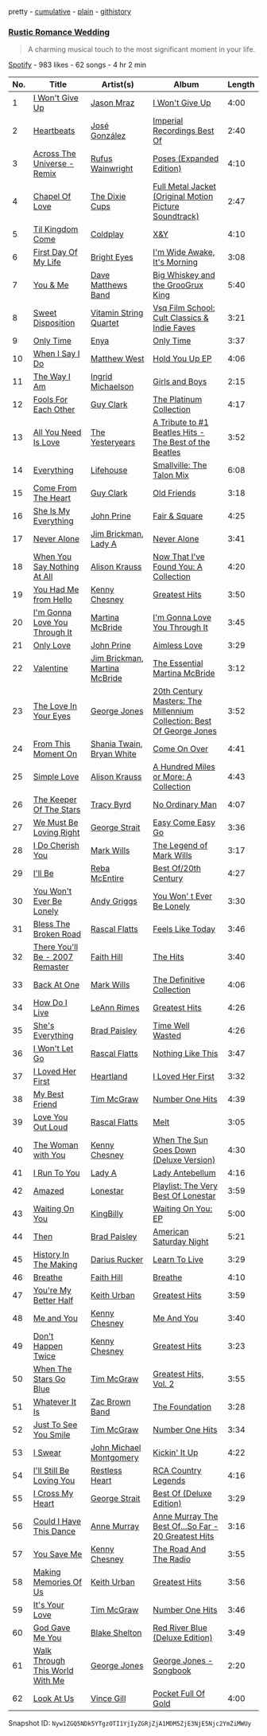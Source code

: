 pretty - [cumulative](/playlists/cumulative/2Ph68VcwRfqRdnrKhY3oPS.md) - [plain](/playlists/plain/2Ph68VcwRfqRdnrKhY3oPS) - [githistory](https://github.githistory.xyz/mackorone/spotify-playlist-archive/blob/main/playlists/plain/2Ph68VcwRfqRdnrKhY3oPS)

### [Rustic Romance Wedding](https://open.spotify.com/playlist/2Ph68VcwRfqRdnrKhY3oPS)

> A charming musical touch to the most significant moment in your life.

[Spotify](https://open.spotify.com/user/spotify) - 983 likes - 62 songs - 4 hr 2 min

| No. | Title | Artist(s) | Album | Length |
|---|---|---|---|---|
| 1 | [I Won't Give Up](https://open.spotify.com/track/05pKAafT85jeeNhZ6kq7HT) | [Jason Mraz](https://open.spotify.com/artist/4phGZZrJZRo4ElhRtViYdl) | [I Won't Give Up](https://open.spotify.com/album/3WeU5jvi9QBSbwV0hYG66P) | 4:00 |
| 2 | [Heartbeats](https://open.spotify.com/track/7BzhqmRj3iOZXqMHqiifHr) | [José González](https://open.spotify.com/artist/6xrCU6zdcSTsG2hLrojpmI) | [Imperial Recordings Best Of](https://open.spotify.com/album/6v5e6P19VdYAy73GGjRDBV) | 2:40 |
| 3 | [Across The Universe \- Remix](https://open.spotify.com/track/6GGA4fEbHJop37OOjK2kFR) | [Rufus Wainwright](https://open.spotify.com/artist/2PfBzriIMRsCXPDtSy9vg8) | [Poses \(Expanded Edition\)](https://open.spotify.com/album/5CAT7o1EpDKqLjE1x5tgqU) | 4:10 |
| 4 | [Chapel Of Love](https://open.spotify.com/track/0SMRck5oZi9hc16L6FuRF6) | [The Dixie Cups](https://open.spotify.com/artist/7ICvZfP4VHAPZ5Wdt03772) | [Full Metal Jacket \(Original Motion Picture Soundtrack\)](https://open.spotify.com/album/3tpJtzZm4Urb0n2ITN5mwF) | 2:47 |
| 5 | [Til Kingdom Come](https://open.spotify.com/track/1wQXj5bgxyZQ2XmE2X9s6n) | [Coldplay](https://open.spotify.com/artist/4gzpq5DPGxSnKTe4SA8HAU) | [X&Y](https://open.spotify.com/album/4E7bV0pzG0LciBSWTszra6) | 4:10 |
| 6 | [First Day Of My Life](https://open.spotify.com/track/5OiaAaIMYlCZONyDBxqk4G) | [Bright Eyes](https://open.spotify.com/artist/5o206eFLx38glA2bb4zqIU) | [I'm Wide Awake, It's Morning](https://open.spotify.com/album/5msfCyqu8fJYqDDV6OrXTg) | 3:08 |
| 7 | [You & Me](https://open.spotify.com/track/1qHXpsRP2gwteJCPUrc9wA) | [Dave Matthews Band](https://open.spotify.com/artist/2TI7qyDE0QfyOlnbtfDo7L) | [Big Whiskey and the GrooGrux King](https://open.spotify.com/album/0rbGx96lGWaTAPgd1a9fWR) | 5:40 |
| 8 | [Sweet Disposition](https://open.spotify.com/track/7GmgYPHccXRS9r5oQkVvk9) | [Vitamin String Quartet](https://open.spotify.com/artist/6MERXsiRbur2oJZFgYRDKz) | [Vsq Film School: Cult Classics & Indie Faves](https://open.spotify.com/album/56rhaqWDLMw6wG5Flbr72W) | 3:21 |
| 9 | [Only Time](https://open.spotify.com/track/0prw5XSbHLmKsctDEdeBuA) | [Enya](https://open.spotify.com/artist/6uothxMWeLWIhsGeF7cyo4) | [Only Time](https://open.spotify.com/album/0c4CTDOVv8MAU2T2znmhra) | 3:37 |
| 10 | [When I Say I Do](https://open.spotify.com/track/0b99xsUKkETGwZGzpX987r) | [Matthew West](https://open.spotify.com/artist/6e8OTLDQpaz1Tl2GEaxsNj) | [Hold You Up EP](https://open.spotify.com/album/1Sh8YsEhhMDI0dt9Ox4xuC) | 4:06 |
| 11 | [The Way I Am](https://open.spotify.com/track/2ZNJ9WW2gJpk7yxEI5knSA) | [Ingrid Michaelson](https://open.spotify.com/artist/2vm8GdHyrJh2O2MfbQFYG0) | [Girls and Boys](https://open.spotify.com/album/1tSCn4jEgNWSDxf9c3pQ2c) | 2:15 |
| 12 | [Fools For Each Other](https://open.spotify.com/track/78cFP4KrcUeEx06XI5y0UX) | [Guy Clark](https://open.spotify.com/artist/0Ekfvspc0hlcxdfJJVjcnq) | [The Platinum Collection](https://open.spotify.com/album/3CMo0YXSLogLdDNduUDFw9) | 4:17 |
| 13 | [All You Need Is Love](https://open.spotify.com/track/69vz0eR8Y5BturogJlYCmY) | [The Yesteryears](https://open.spotify.com/artist/7vfFFI4s6twLs3L5POUURF) | [A Tribute to \#1 Beatles Hits \- The Best of the Beatles](https://open.spotify.com/album/0BCeflkkC6czcKvv5Ixcx9) | 3:52 |
| 14 | [Everything](https://open.spotify.com/track/2HxjhEugETRl7l4Se24qYv) | [Lifehouse](https://open.spotify.com/artist/5PokPZn11xzZXyXSfnvIM3) | [Smallville: The Talon Mix](https://open.spotify.com/album/4ZS43VlYwOu0WUvFfQsleB) | 6:08 |
| 15 | [Come From The Heart](https://open.spotify.com/track/6WKhpIoenlNbDzPBBDD5DV) | [Guy Clark](https://open.spotify.com/artist/0Ekfvspc0hlcxdfJJVjcnq) | [Old Friends](https://open.spotify.com/album/4w7o2pZUJ9fcej1mA9fE7m) | 3:18 |
| 16 | [She Is My Everything](https://open.spotify.com/track/3yJGIhIzntrjL1kSVXQuVl) | [John Prine](https://open.spotify.com/artist/0nJUwPwC9Ti4vvuJ0q3MfT) | [Fair & Square](https://open.spotify.com/album/2wNjUecPR5b9xPVKKq5a9i) | 4:25 |
| 17 | [Never Alone](https://open.spotify.com/track/1Htslsoir8CIhBAp715vxm) | [Jim Brickman](https://open.spotify.com/artist/2NzWRNaaLByHyI3wpuec8P), [Lady A](https://open.spotify.com/artist/32WkQRZEVKSzVAAYqukAEA) | [Never Alone](https://open.spotify.com/album/1NM3K3fcIrt6xIgE9CXcaS) | 3:41 |
| 18 | [When You Say Nothing At All](https://open.spotify.com/track/0zu7EjQ4ij0uVpqp9eGR1J) | [Alison Krauss](https://open.spotify.com/artist/5J6L7N6B4nI1M5cwa29mQG) | [Now That I've Found You: A Collection](https://open.spotify.com/album/1yt29znD6KxC2ayfnT1Cqk) | 4:20 |
| 19 | [You Had Me from Hello](https://open.spotify.com/track/4jQvuRdc8l5M5nmbQlusa0) | [Kenny Chesney](https://open.spotify.com/artist/3grHWM9bx2E9vwJCdlRv9O) | [Greatest Hits](https://open.spotify.com/album/7hBQCzlr7jYkwvwBiLIDSp) | 3:50 |
| 20 | [I'm Gonna Love You Through It](https://open.spotify.com/track/3qpgmZfF8BDXqncaZYi4Eq) | [Martina McBride](https://open.spotify.com/artist/3P33qFNGBVXl86yQYWspFj) | [I'm Gonna Love You Through It](https://open.spotify.com/album/1peQxdtveAbaKog6dCp1oN) | 3:45 |
| 21 | [Only Love](https://open.spotify.com/track/0gU7XaWTFbfWt3ZxUT4nmI) | [John Prine](https://open.spotify.com/artist/0nJUwPwC9Ti4vvuJ0q3MfT) | [Aimless Love](https://open.spotify.com/album/3rnk4AHvr43nlyJY42iQM8) | 3:29 |
| 22 | [Valentine](https://open.spotify.com/track/0AyKFrN3VAuKzRXA2BtPgP) | [Jim Brickman](https://open.spotify.com/artist/2NzWRNaaLByHyI3wpuec8P), [Martina McBride](https://open.spotify.com/artist/3P33qFNGBVXl86yQYWspFj) | [The Essential Martina McBride](https://open.spotify.com/album/0HiQVsQdNpLarQJN3RgOhU) | 3:12 |
| 23 | [The Love In Your Eyes](https://open.spotify.com/track/3USxMmW6gDVAQvixssJyTc) | [George Jones](https://open.spotify.com/artist/2OpqcUtj10HHvGG6h9VYC5) | [20th Century Masters: The Millennium Collection: Best Of George Jones](https://open.spotify.com/album/495RJcXuyz2LErGY7KKurF) | 3:52 |
| 24 | [From This Moment On](https://open.spotify.com/track/7aDcS8ufyLrf6IqTloqfI1) | [Shania Twain](https://open.spotify.com/artist/5e4Dhzv426EvQe3aDb64jL), [Bryan White](https://open.spotify.com/artist/45kyLFJs5SIEqyzfVopuSc) | [Come On Over](https://open.spotify.com/album/5Ji9gLL9thCA79usDNBi7M) | 4:41 |
| 25 | [Simple Love](https://open.spotify.com/track/7iOAuvd1mWVhlRuQiPUVQa) | [Alison Krauss](https://open.spotify.com/artist/5J6L7N6B4nI1M5cwa29mQG) | [A Hundred Miles or More: A Collection](https://open.spotify.com/album/1CE777wFA55gdUyyHGrlPM) | 4:43 |
| 26 | [The Keeper Of The Stars](https://open.spotify.com/track/5WEK4szbQp9c7ZK6LkYd9k) | [Tracy Byrd](https://open.spotify.com/artist/0xxJO75NeIAF5jYruLYIDT) | [No Ordinary Man](https://open.spotify.com/album/53g8c9eM74nQkKXDEE5tlu) | 4:07 |
| 27 | [We Must Be Loving Right](https://open.spotify.com/track/5w3SnKBS0vwCjJZHSF1tYJ) | [George Strait](https://open.spotify.com/artist/5vngPClqofybhPERIqQMYd) | [Easy Come Easy Go](https://open.spotify.com/album/44XR4fEym71RYn4e30KOgz) | 3:36 |
| 28 | [I Do Cherish You](https://open.spotify.com/track/28dKRl0QkZcll8JEqXfe8m) | [Mark Wills](https://open.spotify.com/artist/0dlwjJe4kg9TgOMN184bJF) | [The Legend of Mark Wills](https://open.spotify.com/album/7KbUCpDM0Ercj13qWE2hz9) | 3:17 |
| 29 | [I'll Be](https://open.spotify.com/track/3cJNDQGaYptpN1FO0zCf8C) | [Reba McEntire](https://open.spotify.com/artist/02rd0anEWfMtF7iMku9uor) | [Best Of/20th Century](https://open.spotify.com/album/0Rb3coYXuUlgRLoi3UhADa) | 4:27 |
| 30 | [You Won't Ever Be Lonely](https://open.spotify.com/track/0wfr8FjpLXIO1YjqEyVCg5) | [Andy Griggs](https://open.spotify.com/artist/7CyJIUpcWZK2zFM6gKLKvD) | [You Won' t Ever Be Lonely](https://open.spotify.com/album/3CTLrEYxd3j14KtSWvp3RQ) | 3:30 |
| 31 | [Bless The Broken Road](https://open.spotify.com/track/4YjjNHtEsTX6Af4mCTupT5) | [Rascal Flatts](https://open.spotify.com/artist/0a1gHP0HAqALbEyxaD5Ngn) | [Feels Like Today](https://open.spotify.com/album/5NH87jdrVjOHt8gDMHT1Wy) | 3:46 |
| 32 | [There You'll Be \- 2007 Remaster](https://open.spotify.com/track/1s2khOWzC99udpUaPICLJI) | [Faith Hill](https://open.spotify.com/artist/25NQNriVT2YbSW80ILRWJa) | [The Hits](https://open.spotify.com/album/7fvl3dOnDrv9rq5IBmLbAa) | 3:40 |
| 33 | [Back At One](https://open.spotify.com/track/7EjflQQa1KpqzJHtn7irHN) | [Mark Wills](https://open.spotify.com/artist/0dlwjJe4kg9TgOMN184bJF) | [The Definitive Collection](https://open.spotify.com/album/53UJYswHmUEZtPxyUEM0Be) | 4:06 |
| 34 | [How Do I Live](https://open.spotify.com/track/5VJlvaPufnazmTvt2sHQqc) | [LeAnn Rimes](https://open.spotify.com/artist/2d3VHzlOEwXvmBdS4pzOPL) | [Greatest Hits](https://open.spotify.com/album/6mcwghwWeSp1Ol1IpsYDOM) | 4:26 |
| 35 | [She's Everything](https://open.spotify.com/track/3dAgQFdruU8ufWc5GE05xC) | [Brad Paisley](https://open.spotify.com/artist/13YmWQJFwgZrd4bf5IjMY4) | [Time Well Wasted](https://open.spotify.com/album/32LSfRBN2QI84fkkVX0edr) | 4:26 |
| 36 | [I Won't Let Go](https://open.spotify.com/track/1T1C9VVQ1lb60WxWZx7KoG) | [Rascal Flatts](https://open.spotify.com/artist/0a1gHP0HAqALbEyxaD5Ngn) | [Nothing Like This](https://open.spotify.com/album/7vb2No5vWyz3UhcMA9UdjG) | 3:47 |
| 37 | [I Loved Her First](https://open.spotify.com/track/0fZq48okuWkpAgjsWogAJ4) | [Heartland](https://open.spotify.com/artist/6B10yUcmUVw4RPKe6j58E9) | [I Loved Her First](https://open.spotify.com/album/6TrguRnEqy2RL8mB1n3Z33) | 3:32 |
| 38 | [My Best Friend](https://open.spotify.com/track/0TITWbP9cAwrMhOAVFPSSV) | [Tim McGraw](https://open.spotify.com/artist/6roFdX1y5BYSbp60OTJWMd) | [Number One Hits](https://open.spotify.com/album/2H2XBOxn7GzKRcXpeYKUIn) | 4:39 |
| 39 | [Love You Out Loud](https://open.spotify.com/track/2WsWOqZk5YKJD1WTGKihRp) | [Rascal Flatts](https://open.spotify.com/artist/0a1gHP0HAqALbEyxaD5Ngn) | [Melt](https://open.spotify.com/album/6kGMwYN1ChjX0yyhN7tDs2) | 3:05 |
| 40 | [The Woman with You](https://open.spotify.com/track/38svIEZx14taLmeQQfMFDv) | [Kenny Chesney](https://open.spotify.com/artist/3grHWM9bx2E9vwJCdlRv9O) | [When The Sun Goes Down \(Deluxe Version\)](https://open.spotify.com/album/5xpXkqZo7ljnrvWSMpxxOn) | 4:30 |
| 41 | [I Run To You](https://open.spotify.com/track/2YVCkTYJpv5jelYrHYoEG8) | [Lady A](https://open.spotify.com/artist/32WkQRZEVKSzVAAYqukAEA) | [Lady Antebellum](https://open.spotify.com/album/3MHTGwjWJhfcc3yBnvo6yh) | 4:16 |
| 42 | [Amazed](https://open.spotify.com/track/6iNcyWk5iUEY7P9zeTc5hm) | [Lonestar](https://open.spotify.com/artist/3qbnxnvUqR14MJ9g8QwZJK) | [Playlist: The Very Best Of Lonestar](https://open.spotify.com/album/6FoiXUlfC8amjO8yqmYZM5) | 3:59 |
| 43 | [Waiting On You](https://open.spotify.com/track/3i6M5lPYYDNK8bnmuuHxhZ) | [KingBilly](https://open.spotify.com/artist/7weIhUR1qqJJo1HE9nWbNK) | [Waiting On You: EP](https://open.spotify.com/album/3NHiUGM0GYo5CAWtqqP2ZI) | 5:00 |
| 44 | [Then](https://open.spotify.com/track/3XKbdb9GB6u3hsnUklQTav) | [Brad Paisley](https://open.spotify.com/artist/13YmWQJFwgZrd4bf5IjMY4) | [American Saturday Night](https://open.spotify.com/album/0GCQzPEkcFv8bR90sJf41x) | 5:21 |
| 45 | [History In The Making](https://open.spotify.com/track/1J4HTEFSDx9DWyJVH5uv1b) | [Darius Rucker](https://open.spotify.com/artist/7FY5V3XMwlNBPitEjXowHQ) | [Learn To Live](https://open.spotify.com/album/4HJ13QK0o292BbCtqww9BK) | 3:29 |
| 46 | [Breathe](https://open.spotify.com/track/3y4LxiYMgDl4RethdzpmNe) | [Faith Hill](https://open.spotify.com/artist/25NQNriVT2YbSW80ILRWJa) | [Breathe](https://open.spotify.com/album/3BGPil8BDPVoDK0lnUPtvb) | 4:10 |
| 47 | [You're My Better Half](https://open.spotify.com/track/06ySRvEnrUxZZ9ml3VO2TY) | [Keith Urban](https://open.spotify.com/artist/0u2FHSq3ln94y5Q57xazwf) | [Greatest Hits](https://open.spotify.com/album/0xBQEVKKlFKaetqike1qXK) | 3:59 |
| 48 | [Me and You](https://open.spotify.com/track/2n8feXSostJLdPSgNuWalW) | [Kenny Chesney](https://open.spotify.com/artist/3grHWM9bx2E9vwJCdlRv9O) | [Me And You](https://open.spotify.com/album/5aG9PNqK9jLLJoehlNXlwW) | 3:40 |
| 49 | [Don't Happen Twice](https://open.spotify.com/track/04ccQGJ1i8gL7JoeCPiJbv) | [Kenny Chesney](https://open.spotify.com/artist/3grHWM9bx2E9vwJCdlRv9O) | [Greatest Hits](https://open.spotify.com/album/7iDMtLZF5xX8Ijx3PossZk) | 3:23 |
| 50 | [When The Stars Go Blue](https://open.spotify.com/track/6hxjTmXAWbeZaD0R9ntTCF) | [Tim McGraw](https://open.spotify.com/artist/6roFdX1y5BYSbp60OTJWMd) | [Greatest Hits, Vol\. 2](https://open.spotify.com/album/5gXBn0p6m8neWwnitoZJdd) | 3:55 |
| 51 | [Whatever It Is](https://open.spotify.com/track/4o8STNAL91xc7EvuvqSKk1) | [Zac Brown Band](https://open.spotify.com/artist/6yJCxee7QumYr820xdIsjo) | [The Foundation](https://open.spotify.com/album/0Im5nUhAuNDSYVjfPh7RyS) | 3:28 |
| 52 | [Just To See You Smile](https://open.spotify.com/track/5pvIz4hL9j5ei4q5Bk2WJW) | [Tim McGraw](https://open.spotify.com/artist/6roFdX1y5BYSbp60OTJWMd) | [Number One Hits](https://open.spotify.com/album/2H2XBOxn7GzKRcXpeYKUIn) | 3:34 |
| 53 | [I Swear](https://open.spotify.com/track/7wIaLkbQzG6HMnE28etnif) | [John Michael Montgomery](https://open.spotify.com/artist/7mPcfx7PhnBh6n4HMCd61A) | [Kickin' It Up](https://open.spotify.com/album/35RTe7YfQemPHk27qXWMxK) | 4:22 |
| 54 | [I'll Still Be Loving You](https://open.spotify.com/track/2iD7WtoJKwtvBpimXHxKUl) | [Restless Heart](https://open.spotify.com/artist/0FcmRWJUfnCuwoXE1H2b0H) | [RCA Country Legends](https://open.spotify.com/album/3ZNlPkVx4nVDi352OJF4HS) | 4:16 |
| 55 | [I Cross My Heart](https://open.spotify.com/track/0nzAL0VNodLMlIh0Yl3eSN) | [George Strait](https://open.spotify.com/artist/5vngPClqofybhPERIqQMYd) | [Best Of \(Deluxe Edition\)](https://open.spotify.com/album/2syxP3j7sO6A5NiRPt37H3) | 3:29 |
| 56 | [Could I Have This Dance](https://open.spotify.com/track/7BCgPuJDZgPwOv1E4p6Cvq) | [Anne Murray](https://open.spotify.com/artist/7d7q5Y1p2QWS4QRAhTQR5E) | [Anne Murray The Best Of...So Far \- 20 Greatest Hits](https://open.spotify.com/album/7wKiJQImtpNT3kBy5QVPSX) | 3:16 |
| 57 | [You Save Me](https://open.spotify.com/track/0UgHkodbptL6XQBfT5HOK1) | [Kenny Chesney](https://open.spotify.com/artist/3grHWM9bx2E9vwJCdlRv9O) | [The Road And The Radio](https://open.spotify.com/album/5uMLCobPh02IG3fyH0Dzec) | 3:55 |
| 58 | [Making Memories Of Us](https://open.spotify.com/track/0Sg5kWoILCs2zBoIHIsDAa) | [Keith Urban](https://open.spotify.com/artist/0u2FHSq3ln94y5Q57xazwf) | [Greatest Hits](https://open.spotify.com/album/0xBQEVKKlFKaetqike1qXK) | 3:56 |
| 59 | [It's Your Love](https://open.spotify.com/track/0C2Uaka1VGbfAiuiTXpplO) | [Tim McGraw](https://open.spotify.com/artist/6roFdX1y5BYSbp60OTJWMd) | [Number One Hits](https://open.spotify.com/album/2H2XBOxn7GzKRcXpeYKUIn) | 3:46 |
| 60 | [God Gave Me You](https://open.spotify.com/track/0w9LJae3sVlZlH2CnxTInF) | [Blake Shelton](https://open.spotify.com/artist/1UTPBmNbXNTittyMJrNkvw) | [Red River Blue \(Deluxe Edition\)](https://open.spotify.com/album/1WXCjIDp84rJN6Sa1Um9kJ) | 3:49 |
| 61 | [Walk Through This World With Me](https://open.spotify.com/track/4GBEZaAm7Q9CN55qMshe6e) | [George Jones](https://open.spotify.com/artist/2OpqcUtj10HHvGG6h9VYC5) | [George Jones \- Songbook](https://open.spotify.com/album/2D2psVFac8W0wdQAtZPuQS) | 2:20 |
| 62 | [Look At Us](https://open.spotify.com/track/7AKmX4cPnknOgYCug7BOLP) | [Vince Gill](https://open.spotify.com/artist/3IhWQSrLj8EJjdvjFTpCyo) | [Pocket Full Of Gold](https://open.spotify.com/album/0vA9XQgS3ViclrjRFQYRdb) | 4:00 |

Snapshot ID: `Nyw1ZGQ5NDk5YTgzOTI1YjIyZGRjZjA1MDM5ZjE3NjE5Njc2YmZiMWUy`
